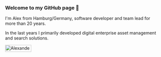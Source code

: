 ### Welcome to my GitHub page 👋

I'm Alex from Hamburg/Germany, software developer and team lead for more than 20 years.

In the last years I primarily developed digital enterprise asset management and search solutions.

<a href="https://www.xing.com/profile/Alexander_Raithel" target="_blank" rel="me"><img src="https://www.xing.com/img/buttons/1_de_btn.gif" width="85" height="23" alt="Alexander Raithel"></a>

<!--
**araithel/araithel** is a ✨ _special_ ✨ repository because its `README.md` (this file) appears on your GitHub profile.

Here are some ideas to get you started:

- 🔭 I’m currently working on ...
- 🌱 I’m currently learning ...
- 👯 I’m looking to collaborate on ...
- 🤔 I’m looking for help with ...
- 💬 Ask me about ...
- 📫 How to reach me: ...
- 😄 Pronouns: ...
- ⚡ Fun fact: ...
-->
